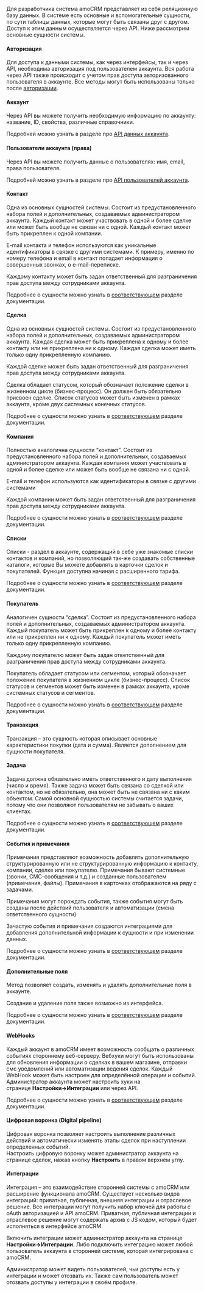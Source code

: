 
<a name="common-info"></a>

Для разработчика система amoCRM представляет из себя реляционную базу данных. В системе есть основные и вспомогательные сущности, по сути таблицы данных, которые могут быть связаны друг с другом. Доступ к этим данным осуществляется через API. Ниже рассмотрим основные сущности системы.

#### Авторизация

Для доступа к данными системы, как через интерфейсы, так и через API, необходима авторизация под пользователем аккаунта. Вся работа через API также происходит с учетом прав доступа авторизованного пользователя в аккаунте. Все методы могут быть использованы только после [авторизации](https://amocrm.ru/developers/content/oauth/oauth).

#### Аккаунт

Через API вы можете получить необходимую информацию по аккаунту: название, ID, свойства, различные справочники.

Подробней можно узнать в разделе про [API данных аккаунта](https://amocrm.ru/developers/content/crm_platform/account-info).

#### Пользователи аккаунта (права)

Через API вы можете получить данные о пользователях: имя, email, права пользователя.

Подробней можно узнать в разделе про [API пользователей аккаунта](https://amocrm.ru/developers/content/crm_platform/users-api).

#### Контакт

Одна из основных сущностей системы. Состоит из предустановленного набора полей и дополнительных, создаваемых администратором аккаунта. Каждый контакт может участвовать в одной и более сделке или может быть вообще не связан ни с одной. Каждый контакт может быть прикреплен к одной компании.

E-mail контакта и телефон используются как уникальные идентификаторы в связке с другими системами. К примеру, именно по номеру телефона и email в контакт попадает информация о совершенных звонках, о e-mail-переписке.

Каждому контакту может быть задан ответственный для разграничения прав доступа между сотрудниками аккаунта.

Подробнее о сущности можно узнать в [соответствующем](https://amocrm.ru/developers/content/crm_platform/contacts-api) разделе документации.

#### Сделка

Одна из основных сущностей системы. Состоит из предустановленного набора полей и дополнительных, создаваемых администратором аккаунта. Каждая сделка может быть прикреплена к одному и более контакту или не прикреплена ни к одному. Каждая сделка может иметь только одну прикрепленную компанию.

Каждой сделке может быть задан ответственный для разграничения прав доступа между сотрудниками аккаунта.

Сделка обладает статусом, который обозначает положение сделки в жизненном цикле (бизнес-процесс). Он должен быть обязательно присвоен сделке. Список статусов может быть изменен в рамках аккаунта, кроме двух системных конечных статусов.

Подробнее о сущности можно узнать в [соответствующем](https://amocrm.ru/developers/content/crm_platform/leads-api) разделе документации.

#### Компания

Полностью аналогична сущности “контакт”. Состоит из предустановленного набора полей и дополнительных, создаваемых администратором аккаунта. Каждая компания может участвовать в одной и более сделке или может быть вообще не связана ни с одной.

E-mail и телефон используются как идентификаторы в связке с другими системами

Каждой компании может быть задан ответственный для разграничения прав доступа между сотрудниками аккаунта.

Подробнее о сущности можно узнать в [соответствующем](https://amocrm.ru/developers/content/crm_platform/companies-api) разделе документации.

#### Списки

Списки - раздел в аккаунте, содержащий в себе уже знакомые списки контактов и компаний, но позволяющий так-же создавать собственные каталоги, которые Вы можете добавлять в карточки сделок и покупателей. Функция доступна начиная с расширенного тарифа.

Подробнее о сущности можно узнать в [соответствующем](https://amocrm.ru/developers/content/crm_platform/catalogs-api) разделе документации.

#### Покупатель

Аналогичен сущности “сделка”. Состоит из предустановленного набора полей и дополнительных, создаваемых администратором аккаунта. Каждый покупатель может быть прикреплен к одному и более контакту или не прикреплен ни к одному. Каждый покупатель может иметь только одну прикрепленную компанию.

Каждому покупателю может быть задан ответственный для разграничения прав доступа между сотрудниками аккаунта.

Покупатель обладает статусом или сегментом, который обозначает положение покупателя в жизненном цикле (бизнес-процесс). Список статусов и сегментов может быть изменен в рамках аккаунта, кроме системных статусов и сегментов.

Подробнее о сущности можно узнать в [соответствующем](https://amocrm.ru/developers/content/crm_platform/customers-api) разделе документации.

#### Транзакция

Транзакция – это сущность которая описывает основные характеристики покупки (дата и сумма). Является дополнением для сущности покупателя.

#### Задача

Задача должна обязательно иметь ответственного и дату выполнения (число и время). Также задача может быть связана со сделкой или контактом, но не обязательно, она может быть не связана ни с каким объектом. Самой основной сущностью системы считается задачи, потому что они позволяют пользователям не забывать о ваших клиентах.

Подробнее о сущности можно узнать в [соответствующем](https://amocrm.ru/developers/content/crm_platform/tasks-api) разделе документации.

#### События и примечания

Примечания представляют возможность добавлять дополнительную структурированную или не структурированную информацию к контакту, компании, сделке или покупателю. Примечания бывают системные (звонки, СМС-сообщения и т.д.) и созданные пользователем (примечания, файлы). Примечания в карточках отображаются на ряду с задачами.

Примечания могут порождать события, также события могут быть созданы после действий пользователя и автоматизации (смена ответственного сущности)

Зачастую события и примечания создаются интеграциями для добавления дополнительной информации к сущности и при изменении данных.

Подробнее о сущности можно узнать в [соответствующем](https://amocrm.ru/developers/content/crm_platform/events-and-notes) разделе документации.

#### Дополнительные поля

Метод позволяет создать, изменять и удалять дополнительные поля в аккаунте.

Создание и удаление поля также возможно из интерфейса.

Подробнее о сущности можно узнать в [соответствующем](https://amocrm.ru/developers/content/crm_platform/custom-fields) разделе документации.

#### WebHooks

Каждый аккаунт в amoCRM имеет возможность сообщать о различных событиях стороннему веб-серверу. Вебхуки могут быть использованы для обновления информации о сделках в вашем магазине, отправки смс уведомлений или автоматизации ведения сделок. Каждый WebHook может быть настроен для определённой операции и событий. Администратор аккаунта может настроить хуки на странице **Настройки->Интеграции** или через API.

Подробнее о сущности можно узнать в [соответствующем](https://amocrm.ru/developers/content/crm_platform/webhooks-api) разделе документации.

#### Цифровая воронка (Digital pipeline)

Цифровая воронка позволяет настроить выполнение различных действий и автоматически изменять этапы сделок при наступлении определенных событий.   
Настроить цифровую воронку может администратор аккаунта на странице сделок, нажав кнопку **Настроить** в правом верхнем углу.

#### Интеграции

Интеграция – это взаимодействие сторонней системы с amoCRM или расширение функционала amoCRM. Существует несколько видов интеграций: приватная, публичная, внешняя интеграции и отраслевое решение. Все интеграции могут получить набор ключей для работы с oAuth авторизацией и API amoCRM. Приватная, публичная интеграции и отраслевое решение могут содержать архив с JS кодом, который будет исполняться в интерфейсе amoCRM.

Включить интеграции может администратор аккаунта на странице **Настройки->Интеграции**. Либо подключить интеграцию может любой пользователь аккаунта в сторонней системе, которая интегрирована с amoCRM.

Администратор может видеть пользователей, чьи доступы есть у интеграции и может отозвать их. Также сам пользователь может отозвать доступы у интеграции в своём профиле.
<!-- Generated at Tue, 02 Mar 2021 14:45:14 +0000. amoCRM Documentation Generator -->